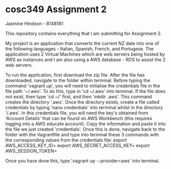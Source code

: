 # cosc349 Assignment 2
Jasmine Hindson - 8148181

This repository contains everything that I am submitting for Assignment 2.

My project is an application that converts the current NZ date into one of the following languages - Italian, Spanish, French, and Portugese. The application uses 2 Virtual Machines which are web servers being hosted by AWS as instances and I am also using a AWS database - RDS to assist the 2 web servers.

To run the application, first download the zip file. After the file has downloaded, navigate to the folder within terminal. Before typing the command 'vagrant up', you will need to initialise the credentials file in the file path '~/.aws'. To do this, type in 'cd ~/.aws' into terminal. If the file does not exist, then type 'cd ~/' first, and then 'mkdir .aws'. This command creates the directory '.aws'. Once the directory exists, create a file called credentials by typing 'nano credentials' into terminal whilst in the directory '/.aws'. In this credentials file, you will need the key's obtained from 'Account Details' that can be found on AWS Workbench (this requires logging into a AWS educate account). Copy the information and paste it into the file we just created 'credentials'. Once this is done, navigate back to the folder with the Vagrantfile and type into terminal these 3 commands with the corresponding values from the credentials file:
export AWS_ACCESS_KEY_ID=
export AWS_SECRET_ACCESS_KEY=
export AWS_SESSION_TOKEN=

Once you have done this, type 'vagrant up --provider=aws' into terminal.
